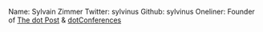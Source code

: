 Name: Sylvain Zimmer
Twitter: sylvinus
Github: sylvinus
Oneliner: Founder of <a href="http://www.thedotpost.com">The dot Post</a> & <a href="http://dotconferences.io">dotConferences</a>